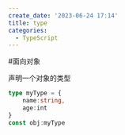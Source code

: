 ```yaml
---
create_date: '2023-06-24 17:14'
title: type
categories:
  - TypeScript
---
```


#面向对象 

声明一个对象的类型
```ts
type myType = {
	name:string,
	age:int
}
const obj:myType
```